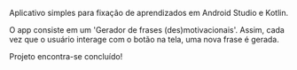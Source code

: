 Aplicativo simples para fixação de aprendizados em Android Studio e Kotlin.

O app consiste em um 'Gerador de frases (des)motivacionais'. Assim, cada vez que o usuário interage com o botão na tela, uma nova frase é gerada.

Projeto encontra-se concluído!
